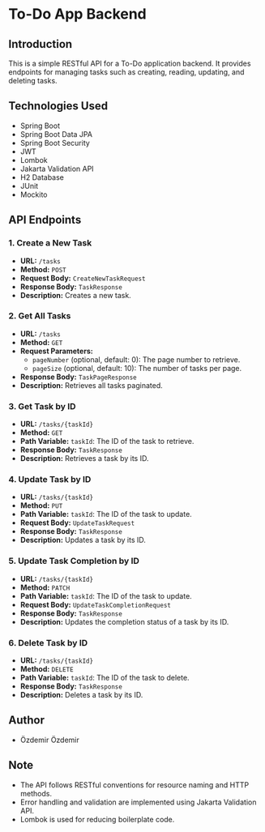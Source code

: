 # To-Do App Backend

## Introduction
This is a simple RESTful API for a To-Do application backend. It provides endpoints for managing tasks such as creating, reading, updating, and deleting tasks.

## Technologies Used
- Spring Boot
- Spring Boot Data JPA
- Spring Boot Security
- JWT
- Lombok
- Jakarta Validation API
- H2 Database
- JUnit
- Mockito

## API Endpoints

### 1. Create a New Task
- **URL:** `/tasks`
- **Method:** `POST`
- **Request Body:** `CreateNewTaskRequest`
- **Response Body:** `TaskResponse`
- **Description:** Creates a new task.

### 2. Get All Tasks
- **URL:** `/tasks`
- **Method:** `GET`
- **Request Parameters:**
    - `pageNumber` (optional, default: 0): The page number to retrieve.
    - `pageSize` (optional, default: 10): The number of tasks per page.
- **Response Body:** `TaskPageResponse`
- **Description:** Retrieves all tasks paginated.

### 3. Get Task by ID
- **URL:** `/tasks/{taskId}`
- **Method:** `GET`
- **Path Variable:** `taskId`: The ID of the task to retrieve.
- **Response Body:** `TaskResponse`
- **Description:** Retrieves a task by its ID.

### 4. Update Task by ID
- **URL:** `/tasks/{taskId}`
- **Method:** `PUT`
- **Path Variable:** `taskId`: The ID of the task to update.
- **Request Body:** `UpdateTaskRequest`
- **Response Body:** `TaskResponse`
- **Description:** Updates a task by its ID.

### 5. Update Task Completion by ID
- **URL:** `/tasks/{taskId}`
- **Method:** `PATCH`
- **Path Variable:** `taskId`: The ID of the task to update.
- **Request Body:** `UpdateTaskCompletionRequest`
- **Response Body:** `TaskResponse`
- **Description:** Updates the completion status of a task by its ID.

### 6. Delete Task by ID
- **URL:** `/tasks/{taskId}`
- **Method:** `DELETE`
- **Path Variable:** `taskId`: The ID of the task to delete.
- **Response Body:** `TaskResponse`
- **Description:** Deletes a task by its ID.

## Author
- Özdemir Özdemir

## Note
- The API follows RESTful conventions for resource naming and HTTP methods.
- Error handling and validation are implemented using Jakarta Validation API.
- Lombok is used for reducing boilerplate code.

